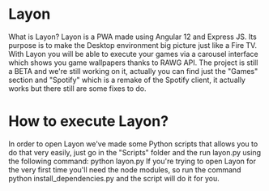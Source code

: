 # Layon
What is Layon? Layon is a PWA made using Angular 12 and Express JS. Its purpose is to make the Desktop environment big picture just like a Fire TV. With Layon you will be able to execute your games via a carousel interface which shows you game wallpapers thanks to RAWG API. The project is still a BETA and we're still working on it, actually you can find just the "Games" section and "Spotify" which is a remake of the Spotify client, it actually works but there still are some fixes to do.

# How to execute Layon?
In order to open Layon we've made some Python scripts that allows you to do that very easily, just go in the "Scripts" folder and the run layon.py using the following command:
python layon.py
If you're trying to open Layon for the very first time you'll need the node modules, so run the command python install_dependencies.py and the script will do it for you.
